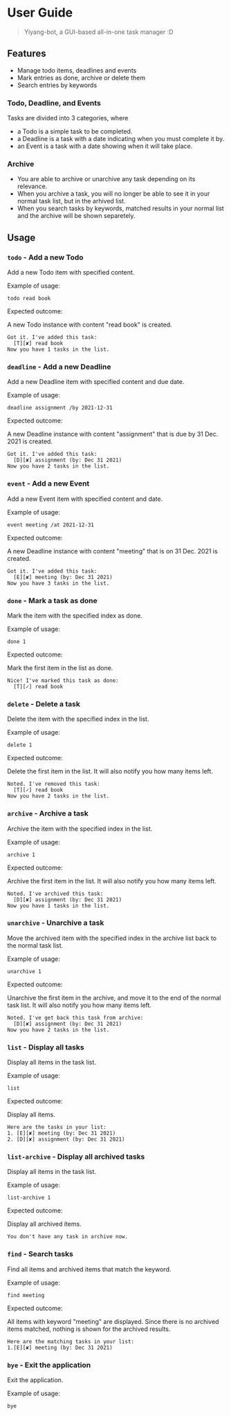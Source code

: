 # User Guide
> Yiyang-bot, a GUI-based all-in-one task manager :D

## Features 
- Manage todo items, deadlines and events
- Mark entries as done, archive or delete them
- Search entries by keywords

### Todo, Deadline, and Events
Tasks are divided into 3 categories, where
- a Todo is a simple task to be completed.
- a Deadline is a task with a date indicating when you must complete it by.
- an Event is a task with a date showing when it will take place.

### Archive
- You are able to archive or unarchive any task depending on its relevance.
- When you archive a task, you will no longer be able to see it in your normal task list, but in the arhived list.
- When you search tasks by keywords, matched results in your normal list and the archive will be shown separetely.

## Usage

### `todo` - Add a new Todo
Add a new Todo item with specified content.

Example of usage:

`todo read book`

Expected outcome:

A new Todo instance with content "read book" is created.
```
Got it. I've added this task: 
  [T][✘] read book
Now you have 1 tasks in the list.
```



### `deadline` - Add a new Deadline
Add a new Deadline item with specified content and due date.

Example of usage:

`deadline assignment /by 2021-12-31`

Expected outcome:

A new Deadline instance with content "assignment" that is due by 31 Dec. 2021 is created.
```
Got it. I've added this task: 
  [D][✘] assignment (by: Dec 31 2021)
Now you have 2 tasks in the list.
```



### `event` - Add a new Event
Add a new Event item with specified content and date.

Example of usage:

`event meeting /at 2021-12-31`

Expected outcome:

A new Deadline instance with content "meeting" that is on 31 Dec. 2021 is created.
```
Got it. I've added this task: 
  [E][✘] meeting (by: Dec 31 2021)
Now you have 3 tasks in the list.
```



### `done` - Mark a task as done
Mark the item with the specified index as done.

Example of usage:

`done 1`

Expected outcome:

Mark the first item in the list as done.
```
Nice! I've marked this task as done: 
  [T][✓] read book
```



### `delete` - Delete a task
Delete the item with the specified index in the list.

Example of usage:

`delete 1`

Expected outcome:

Delete the first item in the list. 
It will also notify you how many items left.
```
Noted. I've removed this task:
  [T][✓] read book
Now you have 2 tasks in the list.
```



### `archive` - Archive a task
Archive the item with the specified index in the list.

Example of usage:

`archive 1`

Expected outcome:

Archive the first item in the list.
It will also notify you how many items left.
```
Noted. I've archived this task:
  [D][✘] assignment (by: Dec 31 2021)
Now you have 1 tasks in the list.
```



### `unarchive` - Unarchive a task
Move the archived item with the specified index in the archive list back to the normal task list.

Example of usage:

`unarchive 1`

Expected outcome:

Unarchive the first item in the archive, and move it to the end of the normal task list.
It will also notify you how many items left.
```
Noted. I've get back this task from archive:
  [D][✘] assignment (by: Dec 31 2021)
Now you have 2 tasks in the list.
```



### `list` - Display all tasks
Display all items in the task list.

Example of usage:

`list`

Expected outcome:

Display all items.

```
Here are the tasks in your list:
1. [E][✘] meeting (by: Dec 31 2021)
2. [D][✘] assignment (by: Dec 31 2021)
```



### `list-archive` - Display all archived tasks
Display all items in the task list.

Example of usage:

`list-archive 1`

Expected outcome:

Display all archived items.

```
You don't have any task in archive now.
```



### `find` - Search tasks
Find all items and archived items that match the keyword.

Example of usage:

`find meeting`

Expected outcome:

All items with keyword "meeting" are displayed.
Since there is no archived items matched, nothing is shown for the archived results.
```
Here are the matching tasks in your list:
1.[E][✘] meeting (by: Dec 31 2021)
```


### `bye` - Exit the application
Exit the application.

Example of usage:

`bye`